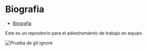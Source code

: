 # Biografia

- [Biografia](#biografia)

Este es un repositorio para el adiestramiento de trabajo en equipo

![Prueba de git ignore](./ignore.png "Prueba para ignorar archivos")

